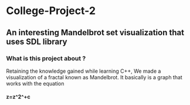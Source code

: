 # College-Project-2
## An interesting Mandelbrot set visualization that uses SDL library 


### What is this project about ?

Retaining the knowledge gained while learning C++, We made a visualization of a fractal known as Mandelbrot. It basically is a graph that works with the equation 

#### z=z^2^+c

